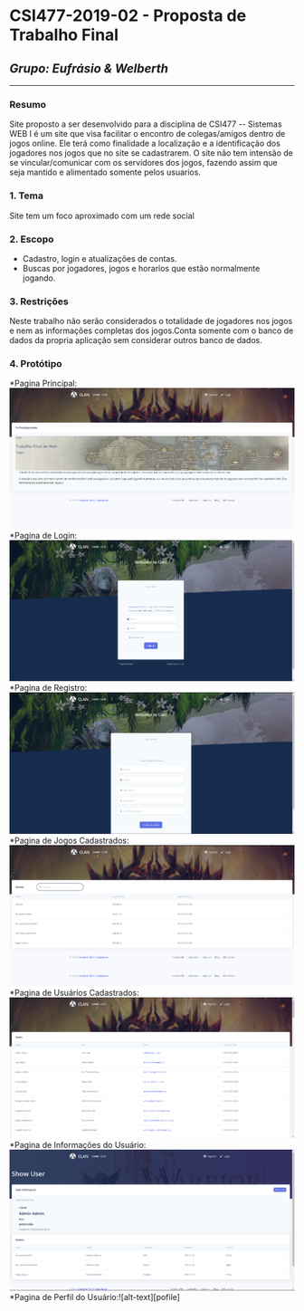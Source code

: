 # **CSI477-2019-02 - Proposta de Trabalho Final**
## *Grupo: Eufrásio & Welberth*

--------------

<!-- Descrever um resumo sobre o trabalho. -->

### Resumo
  Site proposto a ser desenvolvido para a disciplina de CSI477 -- Sistemas WEB I é um site que visa facilitar o encontro de colegas/amigos dentro de jogos online. Ele terá como finalidade a localização e a identificação dos jogadores nos jogos que no site se cadastrarem. O site não tem intensão de se vincular/comunicar com os servidores dos jogos, fazendo assim que seja mantido e alimentado somente pelos usuarios.

<!-- Apresentar o tema. -->
### 1. Tema
Site tem um foco aproximado com um rede social

<!-- Descrever e limitar o escopo da aplicação. -->
### 2. Escopo
- Cadastro, login e atualizações de contas.
- Buscas por jogadores, jogos e horarios que estão normalmente jogando.

<!-- Apresentar restrições de funcionalidades e de escopo. -->
### 3. Restrições

  Neste trabalho não serão considerados o totalidade de jogadores nos jogos e nem as informações completas dos jogos.Conta somente com o banco de dados da propria aplicação sem considerar outros banco de dados.

<!-- Construir alguns protótipos para a aplicação, disponibilizá-los no Github e descrever o que foi considerado. //-->
### 4. Protótipo

  *Pagina Principal:![alt-text][index]
  *Pagina de Login:![alt-text][login]
  *Pagina de Registro:![alt-text][register]
  *Pagina de Jogos Cadastrados:![alt-text][games]
  *Pagina de Usuários Cadastrados:![alt-text][user]
  *Pagina de Informações do Usuário:![alt-text][user_show]
  *Pagina de Perfil do Usuário:![alt-text][pofile]



[index]:https://github.com/UFOP-CSI477/2019-02-trabalho-final-eufrasio-welberth/blob/master/prototype/index.png "Tela inicial"
[login]:https://github.com/UFOP-CSI477/2019-02-trabalho-final-eufrasio-welberth/blob/master/prototype/login.png "Tela de Login"
[register]:https://github.com/UFOP-CSI477/2019-02-trabalho-final-eufrasio-welberth/blob/master/prototype/register.png "Tela de Registro"
[games]:https://github.com/UFOP-CSI477/2019-02-trabalho-final-eufrasio-welberth/blob/master/prototype/games.png "Tela de Jogos Cadastrados"
[user]:https://github.com/UFOP-CSI477/2019-02-trabalho-final-eufrasio-welberth/blob/master/prototype/user.png "Tela de Usuarios"
[user_show]:https://github.com/UFOP-CSI477/2019-02-trabalho-final-eufrasio-welberth/blob/master/prototype/user_show.png "Tela com Informações de um Usuario"
[profile]:https://github.com/UFOP-CSI477/2019-02-trabalho-final-eufrasio-welberth/blob/master/prototype/profile.png "Tela de Perfil de Usuario"
